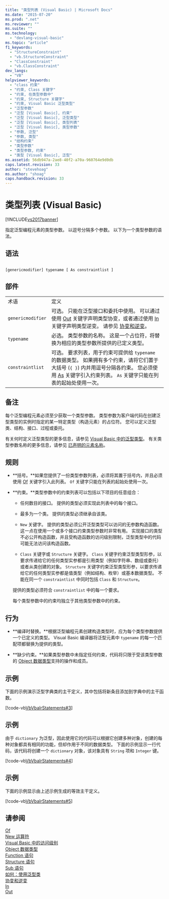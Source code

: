 ```yaml
---
title: "类型列表 (Visual Basic) | Microsoft Docs"
ms.date: "2015-07-20"
ms.prod: ".net"
ms.reviewer: ""
ms.suite: ""
ms.technology: 
  - "devlang-visual-basic"
ms.topic: "article"
f1_keywords: 
  - "StructureConstraint"
  - "vb.StructureConstraint"
  - "ClassConstraint"
  - "vb.ClassConstraint"
dev_langs: 
  - "VB"
helpviewer_keywords: 
  - "class 约束"
  - "约束, Class 关键字"
  - "约束, 在类型参数中"
  - "约束, Structure 关键字"
  - "约束, Visual Basic 泛型类型"
  - "泛型参数"
  - "泛型 [Visual Basic], 约束"
  - "泛型 [Visual Basic], 泛型类型"
  - "泛型 [Visual Basic], 类型列表"
  - "泛型 [Visual Basic], 类型参数"
  - "参数, 泛型"
  - "参数, 类型"
  - "结构约束"
  - "类型参数"
  - "类型参数, 约束"
  - "类型 [Visual Basic], 泛型"
ms.assetid: 56db947a-2ae8-40f2-a70a-960764e9d0db
caps.latest.revision: 33
author: "stevehoag"
ms.author: "shoag"
caps.handback.revision: 33
---
```

# 类型列表 (Visual Basic)
[!INCLUDE[vs2017banner](../../../visual-basic/includes/vs2017banner.md)]

指定泛型编程元素的类型参数。  以逗号分隔多个参数。  以下为一个类型参数的语法。  
  
## 语法  
  
```  
  
[genericmodifier] typename [ As constraintlist ]  
```  
  
## 部件  
  
|||  
|-|-|  
|术语|定义|  
|`genericmodifier`|可选。  只能在泛型接口和委托中使用。  可以通过使用 [Out](../../../visual-basic/language-reference/modifiers/out-generic-modifier.md) 关键字声明类型协变，或者通过使用 [In](../../../visual-basic/language-reference/modifiers/in-generic-modifier.md) 关键字声明类型逆变。  请参见 [协变和逆变](../Topic/Covariance%20and%20Contravariance%20\(C%23%20and%20Visual%20Basic\).md)。|  
|`typename`|必选。  类型参数的名称。  这是一个占位符，将替换为相应的类型参数所提供的已定义类型。|  
|`constraintlist`|可选。  要求列表，用于约束可提供给 `typename` 的数据类型。  如果拥有多个约束，请将它们置于大括号 \(`{ }`\) 内并用逗号分隔各约束。  您必须使用 [As](../../../visual-basic/language-reference/statements/as-clause.md) 关键字引入约束列表。  `As` 关键字只能在列表的起始处使用一次。|  
  
## 备注  
 每个泛型编程元素必须至少获取一个类型参数。  类型参数为客户端代码在创建泛型类型的实例时指定的某一特定类型（构造元素）的占位符。  您可以定义泛型类、结构、接口、过程或委托。  
  
 有关何时定义泛型类型的更多信息，请参见 [Visual Basic 中的泛型类型](../../../visual-basic/programming-guide/language-features/data-types/generic-types.md)。  有关类型参数名称的更多信息，请参见 [已声明的元素名称](../../../visual-basic/programming-guide/language-features/declared-elements/declared-element-names.md)。  
  
## 规则  
  
-   **括号。**如果您提供了一份类型参数列表，必须将其置于括号内，并且必须使用 [Of](../../../visual-basic/language-reference/statements/of-clause.md) 关键字引入此列表。  `Of` 关键字只能在列表的起始处使用一次。  
  
-   **约束。**类型参数中的约束列表可以包括以下项目的任意组合：  
  
    -   任何数目的接口。  提供的类型必须实现此列表中的每个接口。  
  
    -   最多为一个类。  提供的类型必须继承自该类。  
  
    -   `New` 关键字。  提供的类型必须公开泛型类型可以访问的无参数构造函数。  这一点在使用一个或多个接口约束类型参数时非常有用。  实现接口的类型不必公开构造函数，并且受构造函数的访问级别限制，泛型类型中的代码可能无法访问该构造函数。  
  
    -   `Class` 关键字或 `Structure` 关键字。  `Class` 关键字约束泛型类型形参，以要求传递给它的任何类型实参都是引用类型（例如字符串、数组或委托）或者从类创建的对象。  `Structure` 关键字约束泛型类型形参，以要求传递给它的任何类型实参都是值类型（例如结构、枚举）或基本数据类型。  不能在同一个 `constraintlist` 中同时包括 `Class` 和 `Structure`。  
  
     提供的类型必须符合 `constraintlist` 中的每一个要求。  
  
     每个类型参数中的约束均独立于其他类型参数中的约束。  
  
## 行为  
  
-   **编译时替换。**根据泛型编程元素创建构造类型时，应为每个类型参数提供一个已定义的类型。  Visual Basic 编译器将泛型元素中 `typename` 的每一个匹配项都替换为提供的类型。  
  
-   **缺少约束。**如果类型参数中未指定任何约束，代码将只限于受该类型参数的 [Object 数据类型](../../../visual-basic/language-reference/data-types/object-data-type.md)支持的操作和成员。  
  
## 示例  
 下面的示例演示泛型字典类的主干定义，其中包括将新条目添加到字典中的主干函数。  
  
 [!code-vb[VbVbalrStatements#3](../../../visual-basic/language-reference/error-messages/codesnippet/VisualBasic/type-list_1.vb)]  
  
## 示例  
 由于 `dictionary` 为泛型，因此使用它的代码可以根据它创建多种对象，创建的每种对象都具有相同的功能，但却作用于不同的数据类型。  下面的示例显示一行代码，该代码将创建一个 `dictionary` 对象，该对象具有 `String` 项和 `Integer` 键。  
  
 [!code-vb[VbVbalrStatements#4](../../../visual-basic/language-reference/error-messages/codesnippet/VisualBasic/type-list_2.vb)]  
  
## 示例  
 下面的示例显示由上述示例生成的等效主干定义。  
  
 [!code-vb[VbVbalrStatements#5](../../../visual-basic/language-reference/error-messages/codesnippet/VisualBasic/type-list_3.vb)]  
  
## 请参阅  
 [Of](../../../visual-basic/language-reference/statements/of-clause.md)   
 [New 运算符](../../../visual-basic/language-reference/operators/new-operator.md)   
 [Visual Basic 中的访问级别](../../../visual-basic/programming-guide/language-features/declared-elements/access-levels.md)   
 [Object 数据类型](../../../visual-basic/language-reference/data-types/object-data-type.md)   
 [Function 语句](../../../visual-basic/language-reference/statements/function-statement.md)   
 [Structure 语句](../../../visual-basic/language-reference/statements/structure-statement.md)   
 [Sub 语句](../../../visual-basic/language-reference/statements/sub-statement.md)   
 [如何：使用泛型类](../../../visual-basic/programming-guide/language-features/data-types/how-to-use-a-generic-class.md)   
 [协变和逆变](../Topic/Covariance%20and%20Contravariance%20\(C%23%20and%20Visual%20Basic\).md)   
 [In](../../../visual-basic/language-reference/modifiers/in-generic-modifier.md)   
 [Out](../../../visual-basic/language-reference/modifiers/out-generic-modifier.md)